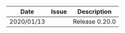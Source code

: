 |Date      |Issue |Description                                                                                              |
|----------|------|---------------------------------------------------------------------------------------------------------|
|2020/01/13|      |Release 0.20.0                                                                                           |
